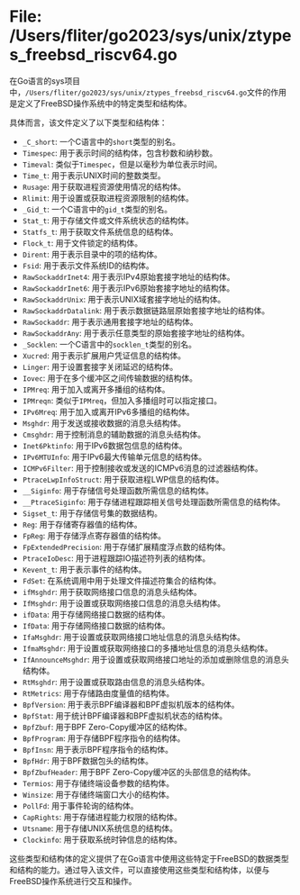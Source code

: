 # File: /Users/fliter/go2023/sys/unix/ztypes_freebsd_riscv64.go

在Go语言的sys项目中，`/Users/fliter/go2023/sys/unix/ztypes_freebsd_riscv64.go`文件的作用是定义了FreeBSD操作系统中的特定类型和结构体。

具体而言，该文件定义了以下类型和结构体：

- `_C_short`: 一个C语言中的`short`类型的别名。
- `Timespec`: 用于表示时间的结构体，包含秒数和纳秒数。
- `Timeval`: 类似于`Timespec`，但是以毫秒为单位表示时间。
- `Time_t`: 用于表示UNIX时间的整数类型。
- `Rusage`: 用于获取进程资源使用情况的结构体。
- `Rlimit`: 用于设置或获取进程资源限制的结构体。
- `_Gid_t`: 一个C语言中的`gid_t`类型的别名。
- `Stat_t`: 用于存储文件或文件系统状态的结构体。
- `Statfs_t`: 用于获取文件系统信息的结构体。
- `Flock_t`: 用于文件锁定的结构体。
- `Dirent`: 用于表示目录中的项的结构体。
- `Fsid`: 用于表示文件系统ID的结构体。
- `RawSockaddrInet4`: 用于表示IPv4原始套接字地址的结构体。
- `RawSockaddrInet6`: 用于表示IPv6原始套接字地址的结构体。
- `RawSockaddrUnix`: 用于表示UNIX域套接字地址的结构体。
- `RawSockaddrDatalink`: 用于表示数据链路层原始套接字地址的结构体。
- `RawSockaddr`: 用于表示通用套接字地址的结构体。
- `RawSockaddrAny`: 用于表示任意类型的原始套接字地址的结构体。
- `_Socklen`: 一个C语言中的`socklen_t`类型的别名。
- `Xucred`: 用于表示扩展用户凭证信息的结构体。
- `Linger`: 用于设置套接字关闭延迟的结构体。
- `Iovec`: 用于在多个缓冲区之间传输数据的结构体。
- `IPMreq`: 用于加入或离开多播组的结构体。
- `IPMreqn`: 类似于`IPMreq`，但加入多播组时可以指定接口。
- `IPv6Mreq`: 用于加入或离开IPv6多播组的结构体。
- `Msghdr`: 用于发送或接收数据的消息头结构体。
- `Cmsghdr`: 用于控制消息的辅助数据的消息头结构体。
- `Inet6Pktinfo`: 用于IPv6数据包信息的结构体。
- `IPv6MTUInfo`: 用于IPv6最大传输单元信息的结构体。
- `ICMPv6Filter`: 用于控制接收或发送的ICMPv6消息的过滤器结构体。
- `PtraceLwpInfoStruct`: 用于获取进程LWP信息的结构体。
- `__Siginfo`: 用于存储信号处理函数所需信息的结构体。
- `__PtraceSiginfo`: 用于存储进程跟踪相关信号处理函数所需信息的结构体。
- `Sigset_t`: 用于存储信号集的数据结构。
- `Reg`: 用于存储寄存器值的结构体。
- `FpReg`: 用于存储浮点寄存器值的结构体。
- `FpExtendedPrecision`: 用于存储扩展精度浮点数的结构体。
- `PtraceIoDesc`: 用于进程跟踪IO描述符列表的结构体。
- `Kevent_t`: 用于表示事件的结构体。
- `FdSet`: 在系统调用中用于处理文件描述符集合的结构体。
- `ifMsghdr`: 用于获取网络接口信息的消息头结构体。
- `IfMsghdr`: 用于设置或获取网络接口信息的消息头结构体。
- `ifData`: 用于存储网络接口数据的结构体。
- `IfData`: 用于存储网络接口数据的结构体。
- `IfaMsghdr`: 用于设置或获取网络接口地址信息的消息头结构体。
- `IfmaMsghdr`: 用于设置或获取网络接口的多播地址信息的消息头结构体。
- `IfAnnounceMsghdr`: 用于设置或获取网络接口地址的添加或删除信息的消息头结构体。
- `RtMsghdr`: 用于设置或获取路由信息的消息头结构体。
- `RtMetrics`: 用于存储路由度量值的结构体。
- `BpfVersion`: 用于表示BPF编译器和BPF虚拟机版本的结构体。
- `BpfStat`: 用于统计BPF编译器和BPF虚拟机状态的结构体。
- `BpfZbuf`: 用于BPF Zero-Copy缓冲区的结构体。
- `BpfProgram`: 用于存储BPF程序指令的结构体。
- `BpfInsn`: 用于表示BPF程序指令的结构体。
- `BpfHdr`: 用于BPF数据包头的结构体。
- `BpfZbufHeader`: 用于BPF Zero-Copy缓冲区的头部信息的结构体。
- `Termios`: 用于存储终端设备参数的结构体。
- `Winsize`: 用于存储终端窗口大小的结构体。
- `PollFd`: 用于事件轮询的结构体。
- `CapRights`: 用于存储进程能力权限的结构体。
- `Utsname`: 用于存储UNIX系统信息的结构体。
- `Clockinfo`: 用于获取系统时钟信息的结构体。

这些类型和结构体的定义提供了在Go语言中使用这些特定于FreeBSD的数据类型和结构的能力。通过导入该文件，可以直接使用这些类型和结构体，以便与FreeBSD操作系统进行交互和操作。

